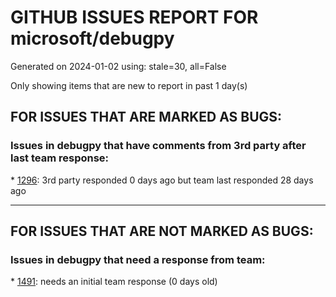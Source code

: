 
# GITHUB ISSUES REPORT FOR microsoft/debugpy


Generated on 2024-01-02 using: stale=30, all=False


Only showing items that are new to report in past 1 day(s)


## FOR ISSUES THAT ARE MARKED AS BUGS:


### Issues in debugpy that have comments from 3rd party after last team response:


\* [1296](https://github.com/microsoft/debugpy/issues/1296 "Debugpy unable to start Flask server"): 3rd party responded 0 days ago but team last responded 28 days ago

---

## FOR ISSUES THAT ARE NOT MARKED AS BUGS:


### Issues in debugpy that need a response from team:


\* [1491](https://github.com/microsoft/debugpy/issues/1491 "debug python with docker-compose cannot hit breakpoint"): needs an initial team response (0 days old)

